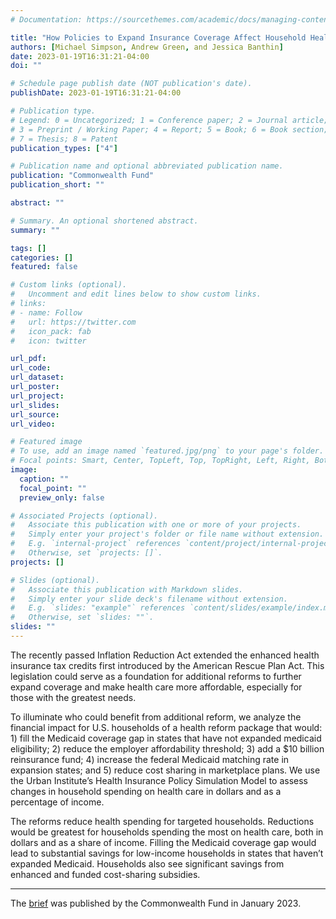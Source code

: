 ```yaml
---
# Documentation: https://sourcethemes.com/academic/docs/managing-content/

title: "How Policies to Expand Insurance Coverage Affect Household Health Care Spending"
authors: [Michael Simpson, Andrew Green, and Jessica Banthin]
date: 2023-01-19T16:31:21-04:00
doi: ""

# Schedule page publish date (NOT publication's date).
publishDate: 2023-01-19T16:31:21-04:00

# Publication type.
# Legend: 0 = Uncategorized; 1 = Conference paper; 2 = Journal article;
# 3 = Preprint / Working Paper; 4 = Report; 5 = Book; 6 = Book section;
# 7 = Thesis; 8 = Patent
publication_types: ["4"]

# Publication name and optional abbreviated publication name.
publication: "Commonwealth Fund"
publication_short: ""

abstract: ""

# Summary. An optional shortened abstract.
summary: ""

tags: []
categories: []
featured: false

# Custom links (optional).
#   Uncomment and edit lines below to show custom links.
# links:
# - name: Follow
#   url: https://twitter.com
#   icon_pack: fab
#   icon: twitter

url_pdf:
url_code:
url_dataset:
url_poster:
url_project:
url_slides:
url_source:
url_video:

# Featured image
# To use, add an image named `featured.jpg/png` to your page's folder. 
# Focal points: Smart, Center, TopLeft, Top, TopRight, Left, Right, BottomLeft, Bottom, BottomRight.
image:
  caption: ""
  focal_point: ""
  preview_only: false

# Associated Projects (optional).
#   Associate this publication with one or more of your projects.
#   Simply enter your project's folder or file name without extension.
#   E.g. `internal-project` references `content/project/internal-project/index.md`.
#   Otherwise, set `projects: []`.
projects: []

# Slides (optional).
#   Associate this publication with Markdown slides.
#   Simply enter your slide deck's filename without extension.
#   E.g. `slides: "example"` references `content/slides/example/index.md`.
#   Otherwise, set `slides: ""`.
slides: ""
---
```

The recently passed Inflation Reduction Act extended the enhanced health insurance tax credits first introduced by the American Rescue Plan Act. This legislation could serve as a foundation for additional reforms to further expand coverage and make health care more affordable, especially for those with the greatest needs.

To illuminate who could benefit from additional reform, we analyze the financial impact for U.S. households of a health reform package that would: 1) fill the Medicaid coverage gap in states that have not expanded medicaid eligibility; 2) reduce the employer affordability threshold; 3) add a $10 billion reinsurance fund; 4) increase the federal Medicaid matching rate in expansion states; and 5) reduce cost sharing in marketplace plans. We use the Urban Institute’s Health Insurance Policy Simulation Model to assess changes in household spending on health care in dollars and as a percentage of income.

The reforms reduce health spending for targeted households. Reductions would be greatest for households spending the most on health care, both in dollars and as a share of income. Filling the Medicaid coverage gap would lead to substantial savings for low-income households in states that haven’t expanded Medicaid. Households also see significant savings from enhanced and funded cost-sharing subsidies.
***

The [brief](https://www.commonwealthfund.org/publications/issue-briefs/2023/jan/policies-expand-insurance-coverage-affect-household-spending) was published by the Commonwealth Fund in January 2023.